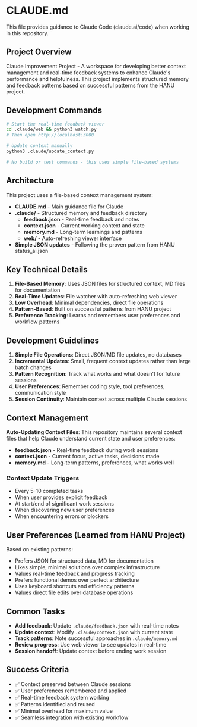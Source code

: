 # CLAUDE.md

This file provides guidance to Claude Code (claude.ai/code) when working in this repository.

## Project Overview

Claude Improvement Project - A workspace for developing better context management and real-time feedback systems to enhance Claude's performance and helpfulness. This project implements structured memory and feedback patterns based on successful patterns from the HANU project.

## Development Commands

```bash
# Start the real-time feedback viewer
cd .claude/web && python3 watch.py
# Then open http://localhost:3000

# Update context manually
python3 .claude/update_context.py

# No build or test commands - this uses simple file-based systems
```

## Architecture

This project uses a file-based context management system:

- **CLAUDE.md** - Main guidance file for Claude
- **.claude/** - Structured memory and feedback directory
  - **feedback.json** - Real-time feedback and notes
  - **context.json** - Current working context and state
  - **memory.md** - Long-term learnings and patterns
  - **web/** - Auto-refreshing viewer interface
- **Simple JSON updates** - Following the proven pattern from HANU status_ai.json

## Key Technical Details

1. **File-Based Memory**: Uses JSON files for structured context, MD files for documentation
2. **Real-Time Updates**: File watcher with auto-refreshing web viewer
3. **Low Overhead**: Minimal dependencies, direct file operations
4. **Pattern-Based**: Built on successful patterns from HANU project
5. **Preference Tracking**: Learns and remembers user preferences and workflow patterns

## Development Guidelines

1. **Simple File Operations**: Direct JSON/MD file updates, no databases
2. **Incremental Updates**: Small, frequent context updates rather than large batch changes
3. **Pattern Recognition**: Track what works and what doesn't for future sessions
4. **User Preferences**: Remember coding style, tool preferences, communication style
5. **Session Continuity**: Maintain context across multiple Claude sessions

## Context Management

**Auto-Updating Context Files**: This repository maintains several context files that help Claude understand current state and user preferences:

- **feedback.json** - Real-time feedback during work sessions
- **context.json** - Current focus, active tasks, decisions made
- **memory.md** - Long-term patterns, preferences, what works well

### Context Update Triggers

- Every 5-10 completed tasks
- When user provides explicit feedback
- At start/end of significant work sessions
- When discovering new user preferences
- When encountering errors or blockers

## User Preferences (Learned from HANU Project)

Based on existing patterns:
- Prefers JSON for structured data, MD for documentation
- Likes simple, minimal solutions over complex infrastructure
- Values real-time feedback and progress tracking
- Prefers functional demos over perfect architecture
- Uses keyboard shortcuts and efficiency patterns
- Values direct file edits over database operations

## Common Tasks

- **Add feedback**: Update `.claude/feedback.json` with real-time notes
- **Update context**: Modify `.claude/context.json` with current state
- **Track patterns**: Note successful approaches in `.claude/memory.md`
- **Review progress**: Use web viewer to see updates in real-time
- **Session handoff**: Update context before ending work session

## Success Criteria

- ✅ Context preserved between Claude sessions
- ✅ User preferences remembered and applied
- ✅ Real-time feedback system working
- ✅ Patterns identified and reused
- ✅ Minimal overhead for maximum value
- ✅ Seamless integration with existing workflow